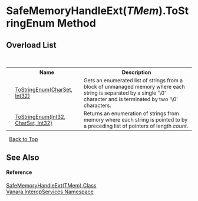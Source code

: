 # SafeMemoryHandleExt(*TMem*).ToStringEnum Method 
 


## Overload List
&nbsp;<table><tr><th></th><th>Name</th><th>Description</th></tr><tr><td>![Public method](media/pubmethod.gif "Public method")</td><td><a href="a645a8db-22d5-9c66-5386-2869ffc83580">ToStringEnum(CharSet, Int32)</a></td><td>
Gets an enumerated list of strings from a block of unmanaged memory where each string is separated by a single '\0' character and is terminated by two '\0' characters.</td></tr><tr><td>![Public method](media/pubmethod.gif "Public method")</td><td><a href="04d42227-e826-05fd-5356-207cd9aafd06">ToStringEnum(Int32, CharSet, Int32)</a></td><td>
Returns an enumeration of strings from memory where each string is pointed to by a preceding list of pointers of length *count*.</td></tr></table>&nbsp;
<a href="#safememoryhandleext(*tmem*).tostringenum-method">Back to Top</a>

## See Also


#### Reference
<a href="f2e4f2cf-d8a1-b88f-7bae-5d00065f9f86">SafeMemoryHandleExt(TMem) Class</a><br /><a href="46913109-b3e0-3b59-6f7f-071f8aa90bf0">Vanara.InteropServices Namespace</a><br />